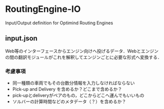 # RoutingEngine-IO
Input/Output definition for Optimind Routing Engines

## input.json
Web等のインターフェースからエンジン向けへ投げるデータ．Webとエンジンの間の翻訳モジュールがこれを解釈してエンジンごとに必要な形式へ変換する．

### 考慮事項
* 同一種類の車両でもその台数分情報を入力しなければならない
* Pick-up and Delivery を含めるか？どこまで含めるか？
 * pick-upとdeliveryがペアのもの，どこからどこへ運んでもいいもの
* ソルバーの計算時間などのメタデータ（？）を含めるか？
